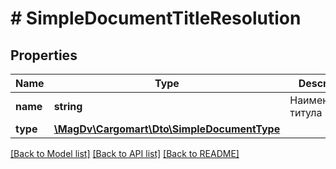 # # SimpleDocumentTitleResolution

## Properties

Name | Type | Description | Notes
------------ | ------------- | ------------- | -------------
**name** | **string** | Наименование титула | [optional]
**type** | [**\MagDv\Cargomart\Dto\SimpleDocumentType**](SimpleDocumentType.md) |  | [optional]

[[Back to Model list]](../../README.md#models) [[Back to API list]](../../README.md#endpoints) [[Back to README]](../../README.md)
